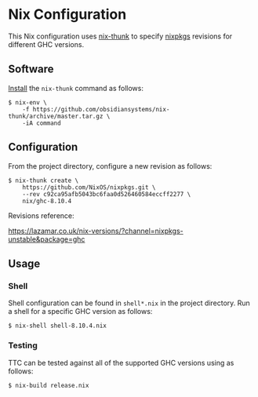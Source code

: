 # Nix Configuration

This Nix configuration uses [nix-thunk][] to specify [nixpkgs][] revisions for
different GHC versions.

[nix-thunk]: <https://github.com/obsidiansystems/nix-thunk#nix-thunk>
[nixpkgs]: <https://github.com/NixOS/nixpkgs>

## Software

[Install](https://github.com/obsidiansystems/nix-thunk#installation) the
`nix-thunk` command as follows:

```
$ nix-env \
    -f https://github.com/obsidiansystems/nix-thunk/archive/master.tar.gz \
    -iA command
```

## Configuration

From the project directory, configure a new revision as follows:

```
$ nix-thunk create \
    https://github.com/NixOS/nixpkgs.git \
    --rev c92ca95afb5043bc6faa0d526460584eccff2277 \
    nix/ghc-8.10.4
```

Revisions reference:

<https://lazamar.co.uk/nix-versions/?channel=nixpkgs-unstable&package=ghc>

## Usage

### Shell

Shell configuration can be found in `shell*.nix` in the project directory.
Run a shell for a specific GHC version as follows:

```
$ nix-shell shell-8.10.4.nix
```

### Testing

TTC can be tested against all of the supported GHC versions using as follows:

```
$ nix-build release.nix
```
